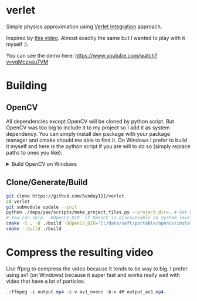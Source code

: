 # verlet

Simple physics approximation using [Verlet Integration](https://en.wikipedia.org/wiki/Verlet_integration) approach.

Inspired by [this video](https://www.youtube.com/watch?v=lS_qeBy3aQI). Almost exactly the same but I wanted to play with it myself :).

You can see the demo here: https://www.youtube.com/watch?v=vgMczxau7VM

# Building

## OpenCV

All dependencies except OpenCV will be cloned by python script. But OpenCV was too big to include it to my project so I add it as system dependency. You can simply install dev package with your package manager and cmake should me able to find it. On Windows I prefer to build it myself and here is the python script if you are will to do so (simply replace paths to ones you like):

<details>
  <summary>Build OpenCV on Windows</summary>

```python
import subprocess
from pathlib import Path


def main():
    opencv_dir = Path("C:/data/soft/portable/opencv")
    repo_url = "https://github.com/opencv/opencv"
    repo_tag = "4.10.0"
    repo_dir = opencv_dir / "repo"
    build_dir = opencv_dir / "build"
    install_dir = opencv_dir / "install"

    # Clone
    if not repo_dir.exists():
        subprocess.check_call(
            args=[
                "git",
                "clone",
                "--depth",
                "1",
                "--branch",
                repo_tag,
                "--single-branch",
                repo_url,
                repo_dir.as_posix(),
            ]
        )

    # Generate project file
    subprocess.check_call(
        args=[
            "cmake",
            *("-G", "Visual Studio 17 2022", "-A", "x64"),
            *("-S", repo_dir.as_posix()),
            *("-B", build_dir.as_posix()),
            "-DBUILD_PERF_TESTS:BOOL=OFF",
            "-DBUILD_TESTS:BOOL=OFF",
            "-DBUILD_DOCS:BOOL=OFF",
            "-DWITH_CUDA:BOOL=OFF",
            "-DBUILD_EXAMPLES:BOOL=OFF",
            "-DINSTALL_CREATE_DISTRIB:BOOL=ON",
            "-DWITH_FFMPEG:BOOL=ON",
            "-DBUILD_opencv_java:BOOL=OFF",
            "-DBUILD_opencv_python3:BOOL=OFF",
            "-DBUILD_WITH_STATIC_CRT=OFF", # <- Change this if you have CRT mismatch link error
            "-DBUILD_SHARED_LIBS:BOOL=OFF",  # <- opencv libs will be static
            f"-DCMAKE_INSTALL_PREFIX={install_dir.as_posix()}",
        ]
    )

    def build_config(config: str):
        subprocess.check_call(
            args=[
                "cmake",
                *("--build", build_dir.as_posix()),
                *("--target", "install"),
                *("--config", config),
            ]
        )

    build_config("debug")
    build_config("release")

    print(f"install directory: {install_dir.as_posix()}")


if __name__ == "__main__":
    main()
```
</details>

## Clone/Generate/Build

```bash
git clone https://github.com/Sunday111/verlet
cd verlet
git submodule update --init
python ./deps/yae/scripts/make_project_files.py --project_dir=. # Get dependencies and generate CMake files
# You can skip `-DOpenCV_DIR` if OpenCV is discoverable on system level.
cmake -S . -B ./build -DOpenCV_DIR="C:/data/soft/portable/opencv/install" -DCMAKE_BUILD_TYPE=Release
cmake --build ./build
```

# Compress the resulting video

Use ffpeg to compress the video because it tends to be way to big. I prefer using av1 (on Windows) because it super fast and works really well with video that have a lot of particles.

```Powershell
./ffmpeg -i output.mp4 -c:v av1_nvenc -b:v 4M output_av1.mp4
```
